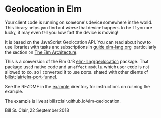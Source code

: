 # Geolocation in Elm

Your client code is running on someone's device somewhere in the world. This library helps you find out *where* that device happens to be. If you are lucky, it may even tell you how fast the device is moving!

It is based on the [JavaScript Geolocation API][geo]. You can read about how to use libraries with tasks and subscriptions in [guide.elm-lang.org](http://guide.elm-lang.org/), particularly the section on [The Elm Architecture](http://guide.elm-lang.org/architecture/index.html).

[geo]: https://developer.mozilla.org/en-US/docs/Web/API/Geolocation

This is a conversion of the Elm 0.18 [elm-lang/geolocation](https://package.elm-lang.org/packages/elm-lang/geolocation/latest) package. That package used native code and an `effect module`, which user code is not allowed to do, so I converted it to use ports, shared with other clients of [billstclair/elm-port-funnel](https://package.elm-lang.org/packages/billstclair/elm-port-funnel/latest).

See the README in the [example](https://github.com/billstclair/elm-geolocation/tree/master/example) directory for instructions on running the example.

The example is live at [billstclair.github.io/elm-geolocation](https://billstclair.github.io/elm-geolocation/).

Bill St. Clair, 22 September 2018
